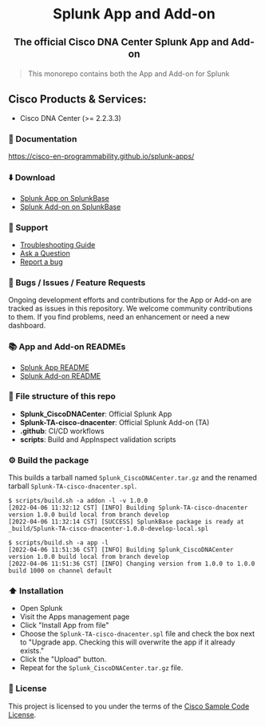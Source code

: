 <p align="center" style="color: #343a40">
  <h1 align="center">Splunk App and Add-on</h1>
</p>
<h3 align="center" style="font-size: 1.2rem;">The official Cisco DNA Center Splunk App and Add-on</h3>

>This monorepo contains both the App and Add-on for Splunk

## Cisco Products & Services:

- Cisco DNA Center (>= 2.2.3.3)

### 📖 Documentation

https://cisco-en-programmability.github.io/splunk-apps/

### ⬇️ Download

- [Splunk App on SplunkBase](https://splunkbase.splunk.com/app/)
- [Splunk Add-on on SplunkBase](https://splunkbase.splunk.com/app/)

### 💬 Support

- [Troubleshooting Guide](https://splunk.paloaltonetworks.com/troubleshoot.html)
- [Ask a Question](https://answers.splunk.com/answers/ask.html?appid= )
- [Report a bug](https://github.com/cisco-en-programmability/splunk-apps/issues)

### 🐛 Bugs / Issues / Feature Requests

Ongoing development efforts and contributions for the App or Add-on are tracked as issues in this repository.
We welcome community contributions to them. If you find problems, need an enhancement or need a new dashboard.

### 📚 App and Add-on READMEs

- [Splunk App README](Splunk_CiscoDNACenter/README.md)
- [Splunk Add-on README](Splunk-TA-cisco-dnacenter/README.md)

### 📂 File structure of this repo

- **Splunk_CiscoDNACenter**: Official Splunk App
- **Splunk-TA-cisco-dnacenter**: Official Splunk Add-on (TA)
- **.github**: CI/CD workflows
- **scripts**: Build and AppInspect validation scripts

### ⚙️ Build the package

This builds a tarball named `Splunk_CiscoDNACenter.tar.gz` and the renamed tarball `Splunk-TA-cisco-dnacenter.spl`.

```shell
$ scripts/build.sh -a addon -l -v 1.0.0
[2022-04-06 11:32:12 CST] [INFO] Building Splunk-TA-cisco-dnacenter version 1.0.0 build local from branch develop 
[2022-04-06 11:32:14 CST] [SUCCESS] SplunkBase package is ready at _build/Splunk-TA-cisco-dnacenter-1.0.0-develop-local.spl

$ scripts/build.sh -a app -l
[2022-04-06 11:51:36 CST] [INFO] Building Splunk_CiscoDNACenter version 1.0.0 build local from branch develop 
[2022-04-06 11:51:36 CST] [INFO] Changing version from 1.0.0 to 1.0.0 build 1000 on channel default
```


### ⬆️ Installation

- Open Splunk
- Visit the Apps management page
- Click "Install App from file"
- Choose the `Splunk-TA-cisco-dnacenter.spl` file and check the box next to "Upgrade app. Checking this will overwrite the app if it already exists."
- Click the "Upload" button.
- Repeat for the `Splunk_CiscoDNACenter.tar.gz` file.

### 🔑 License

This project is licensed to you under the terms of the [Cisco Sample Code License](./LICENSE).
